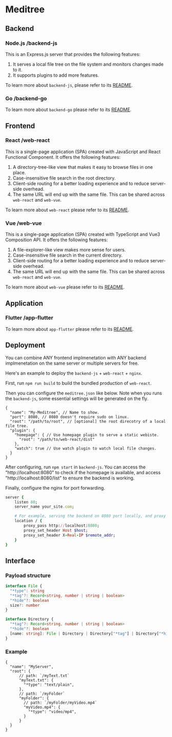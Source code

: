 # Meditree

## Backend

### Node.js /backend-js

This is an Express.js server that provides the following features:

1. It serves a local file tree on the file system and monitors changes made to it.
2. It supports plugins to add more features.

To learn more about `backend-js`, please refer to its [README](/backend-js/README.md).

### Go /backend-go

To learn more about `backend-go` please refer to its [README](/backend-go/README.md).

## Frontend

### React /web-react

This is a single-page application (SPA) created with JavaScript and React Functional Component.
It offers the following features:

1. A directory-tree-like view that makes it easy to browse files in one place.
2. Case-insensitive file search in the root directory.
3. Client-side routing for a better loading experience and to reduce server-side overhead.
4. The same URL will end up with the same file. This can be shared across `web-react` and `web-vue`.

To learn more about `web-react` please refer to its [README](/web-react/README.md).

### Vue /web-vue

This is a single-page application (SPA) created with TypeScript and Vue3 Composition API.
It offers the following features:

1. A file-explorer-like view makes more sense for users.
2. Case-insensitive file search in the current directory.
3. Client-side routing for a better loading experience and to reduce server-side overhead.
4. The same URL will end up with the same file. This can be shared across `web-react` and `web-vue`.

To learn more about `web-vue` please refer to its [README](/web-vue/README.md).

## Application

### Flutter /app-flutter

To learn more about `app-flutter` please refer to its [README](/app-flutter/README.md).

## Deployment

You can combine ANY frontend implmenetation with ANY backend implmenetation
on the same server or multiple servers for free.

Here's an example to deploy the `backend-js` + `web-react` + `nginx`.

First, run `npm run build` to build the bundled production of `web-react`.

Then you can configure the `meditree.json` like below.
Note when you runs the `backend-js`, some essential settings will be generated on the fly.

```json5
{
  "name": "My-Meditree", // Name to show.
  "port": 8080, // 8080 doesn't require sudo on linux.
  "root": "/path/to/root", // [optional] the root direcotry of a local file tree.
  "plugin": {
    "homepage": { // Use homepage plugin to serve a static webiste.
      "root": "/path/to/web-react/dist"
    },
    "watch": true // Use watch plugin to watch local file changes.
  }
}
```

After configuring, run `npm start` in `backend-js`.
You can access the "http://localhost:8080" to check if the homepage is available,
and access "http://localhost:8080/list" to ensure the backend is working.

Finally, configure the nginx for port forwarding.

```ruby
server {
    listen 80;
    server_name your_site.com;

    # For example, serving the backend on 8080 port locally, and proxy it to 80 port and "/" externally.
    location / {
        proxy_pass http://localhost:8080;
        proxy_set_header Host $host;
        proxy_set_header X-Real-IP $remote_addr;
    }
}
```

## Interface

### Payload structure

```ts
interface File {
  "*type": string
  "*tag"?: Record<string, number | string | boolean>
  "*hide"?: boolean
  size?: number
}

interface Directory {
  "*tag"?: Record<string, number | string | boolean>
  "*hide"?: boolean
  [name: string]: File | Directory | Directory["*tag"] | Directory["*hide"]
}
```

### Example

```json5
{
  "name": "MyServer",
  "root": {
      // path: `/myText.txt`
      "myText.txt": {
        "*type": "text/plain",
      },
      // path: `/myFolder`
      "myFolder": {
        // path: `/myFolder/myVideo.mp4`
        "myVideo.mp4": {
          "*type": "video/mp4",
        }
      }
  }
}
```

